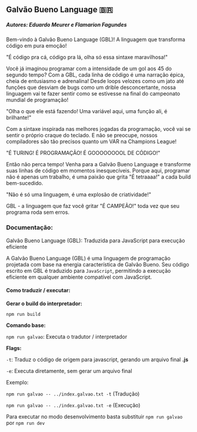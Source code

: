 ## Galvão Bueno Language 🇧🇷

##### Autores: Eduardo Meurer e Flamarion Fagundes

Bem-vindo à Galvão Bueno Language (GBL)! A linguagem que transforma código em pura emoção!

"É código pra cá, código pra lá, olha só essa sintaxe maravilhosa!"

Você já imaginou programar com a intensidade de um gol aos 45 do segundo tempo? Com a GBL, cada linha de código é uma narração épica, cheia de entusiasmo e adrenalina! Desde loops velozes como um jato até funções que desviam de bugs como um drible desconcertante, nossa linguagem vai te fazer sentir como se estivesse na final do campeonato mundial de programação!

"Olha o que ele está fazendo! Uma variável aqui, uma função ali, é brilhante!"

Com a sintaxe inspirada nas melhores jogadas da programação, você vai se sentir o próprio craque do teclado. E não se preocupe, nossos compiladores são tão precisos quanto um VAR na Champions League!

"É TURING! É PROGRAMAÇÃO! É GOOOOOOOOL DE CÓDIGO!"

Então não perca tempo! Venha para a Galvão Bueno Language e transforme suas linhas de código em momentos inesquecíveis. Porque aqui, programar não é apenas um trabalho, é uma paixão que grita "É tetraaaa!" a cada build bem-sucedido.

"Não é só uma linguagem, é uma explosão de criatividade!"

GBL - a linguagem que faz você gritar "É CAMPEÃO!" toda vez que seu programa roda sem erros.

### Documentação:

Galvão Bueno Language (GBL): Traduzida para JavaScript para execução eficiente

A Galvão Bueno Language (GBL) é uma linguagem de programação projetada com base na energia característica de Galvão Bueno. Seu código escrito em GBL é traduzido para `JavaScript`, permitindo a execução eficiente em qualquer ambiente compatível com JavaScript.

#### Como traduzir / executar:

<b>Gerar o build do interpretador:</b>

`npm run build`

<b>Comando base: </b>

`npm run galvao`: Executa o tradutor / interpretador

<b>Flags: </b>

`-t`: Traduz o código de origem para javascript, gerando um arquivo final <b>.js</b>

`-e`: Executa diretamente, sem gerar um arquivo final

Exemplo:

`npm run galvao -- ../index.galvao.txt -t` (Tradução)

`npm run galvao -- ../index.galvao.txt -e` (Execução)

Para executar no modo desenvolvimento basta substituir `npm run galvao` por `npm run dev`
